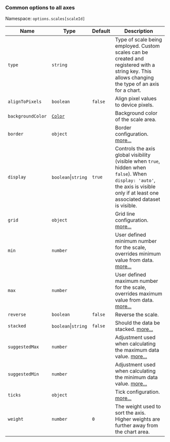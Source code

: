 ### Common options to all axes

Namespace: `options.scales[scaleId]`

| Name | Type | Default | Description
| ---- | ---- | ------- | -----------
| `type` | `string` | | Type of scale being employed. Custom scales can be created and registered with a string key. This allows changing the type of an axis for a chart.
| `alignToPixels` | `boolean` | `false` | Align pixel values to device pixels.
| `backgroundColor` | [`Color`](/general/colors.md) | | Background color of the scale area.
| `border` | `object` | | Border configuration. [more...](/axes/styling.md#border-configuration)
| `display` | `boolean`\|`string` | `true` | Controls the axis global visibility (visible when `true`, hidden when `false`). When `display: 'auto'`, the axis is visible only if at least one associated dataset is visible.
| `grid` | `object` | | Grid line configuration. [more...](/axes/styling.md#grid-line-configuration)
| `min` | `number` | | User defined minimum number for the scale, overrides minimum value from data. [more...](/axes/index.md#axis-range-settings)
| `max` | `number` | | User defined maximum number for the scale, overrides maximum value from data. [more...](/axes/index.md#axis-range-settings)
| `reverse` | `boolean` | `false` | Reverse the scale.
| `stacked` | `boolean`\|`string` | `false` | Should the data be stacked. [more...](/axes/index.md#stacking)
| `suggestedMax` | `number` | | Adjustment used when calculating the maximum data value. [more...](/axes/index.md#axis-range-settings)
| `suggestedMin` | `number` | | Adjustment used when calculating the minimum data value. [more...](/axes/index.md#axis-range-settings)
| `ticks` | `object` | | Tick configuration. [more...](/axes/index.md#tick-configuration)
| `weight` | `number` | `0` | The weight used to sort the axis. Higher weights are further away from the chart area.
